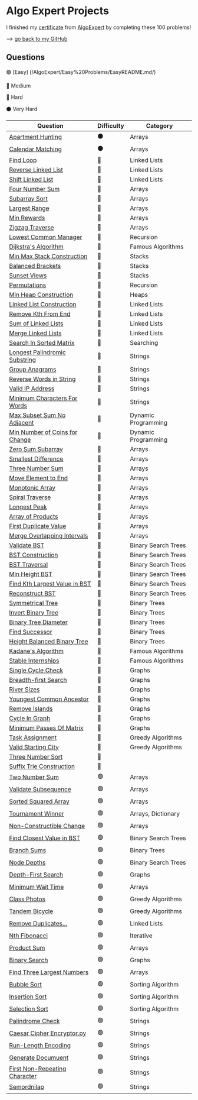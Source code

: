 # Algo Expert Projects

I finished my [certificate](https://certificate.algoexpert.io/AE-6df5b1a9c9)  from [AlgoExpert](https://www.algoexpert.io) by completing these 100 problems!

--> [go back to my GitHub](https://github.com/JDNafz)

## Questions


🟢 [Easy] (/AlgoExpert/Easy%20Problems/EasyREADME.md/)

🔵 Medium

🔴 Hard

⚫ Very Hard

| Question                                                                                          | Difficulty | Category             |
| ------------------------------------------------------------------------------------------------- | ---------- | ----------------------  |
| [Apartment Hunting](/AlgoExpert/Very%20Hard/Apartment%20Hunting.ipynb)                                              | ⚫         | Arrays                  |
| [Calendar Matching](/AlgoExpert/Very%20Hard/Calendar%20Matching.py)                                                 | ⚫         | Arrays                  |
| [Find Loop](/AlgoExpert/Hard%20Problems/Find%20Loop.py)                                                             | 🔴         | Linked Lists            |
| [Reverse Linked List](/AlgoExpert/Hard%20Problems/Reverse%20Linked%20List.py)                                       | 🔴         | Linked Lists            |
| [Shift Linked List](/AlgoExpert/Hard%20Problems/Shift%20Linked%20List.py)                                           | 🔴         | Linked Lists            |
| [Four Number Sum](/AlgoExpert/Hard%20Problems/Four%20Number%20Sum.py)                                               | 🔴         | Arrays                  |
| [Subarray Sort](/AlgoExpert/Hard%20Problems/Subarray%20Sort.py)                                                     | 🔴         | Arrays                  |
| [Largest Range](/AlgoExpert/Hard%20Problems/Largest%20Range.py)                                                     | 🔴         | Arrays                  |
| [Min Rewards](/AlgoExpert/Hard%20Problems/Min%20Rewards.py)                                                         | 🔴         | Arrays                  |
| [Zigzag Traverse](/AlgoExpert/Hard%20Problems/Zigzag%20Traverse.py)                                                 | 🔴         | Arrays                  |
| [Lowest Common Manager](/AlgoExpert/Hard%20Problems/Lowest%20Common%20Manager.py)                                   | 🔴         | Recursion               |
| [Dijkstra's Algorithm](/AlgoExpert/Hard%20Problems/Dijkstra's%20Algorithm.py)                                       | 🔴         | Famous Algorithms       |
| [Min Max Stack Construction](/AlgoExpert/Min%20Max%20Stack%20Construction.py)                                       | 🔵         | Stacks                  |
| [Balanced Brackets](/AlgoExpert/Medium%20Problems/Balanced%20Brackets.py)                                           | 🔵         | Stacks                  |
| [Sunset Views](/AlgoExpert/Medium%20Problems/Sunset%20Views.py)                                                     | 🔵         | Stacks                  |
| [Permutations](/AlgoExpert/Medium%20Problems/Permutations.py)                                                       | 🔵         | Recursion               |
| [Min Heap Construction](/AlgoExpert/Medium%20Problems/Min%20Heap%20Construction.py)                                 | 🔵         | Heaps                   |
| [Linked List Construction](/AlgoExpert/Medium%20Problems/Linked%20List%20Construction.py)                           | 🔵         | Linked Lists            |
| [Remove Kth From End](/AlgoExpert/Medium%20Problems/Remove%20Kth%20Node%20From%20End.py)                            | 🔵         | Linked Lists            |
| [Sum of Linked Lists](/AlgoExpert/Medium%20Problems/Sum%20of%20Linked%20Lists.py)                                   | 🔵         | Linked Lists            |
| [Merge Linked Lists](/AlgoExpert/Medium%20Problems/Merge%20Linked%20Lists.py)                                       | 🔵         | Linked Lists            |
| [Search In Sorted Matrix](/AlgoExpert/Medium%20Problems/Search%20In%20Sorted%20Matrix.py)                           | 🔵         | Searching               |
| [Longest Palindromic Substring](/AlgoExpert/Medium%20Problems/Longest%20Palindromic%20Substring.py)                 | 🔵         | Strings                 |
| [Group Anagrams](/AlgoExpert/Medium%20Problems/Group%20Anagrams.py)                                                 | 🔵         | Strings                 |
| [Reverse Words in String](/AlgoExpert/Medium%20Problems/Reverse%20Words%20in%20String.py)                           | 🔵         | Strings                 |
| [Valid IP Address](/AlgoExpert/Medium%20Problems/Valid%20IP%20Address.py)                                           | 🔵         | Strings                 |
| [Minimum Characters For Words](/AlgoExpert/Medium%20Problems/Minimum%20Characters%20For%20Words.py)                 | 🔵         | Strings                 |
| [Max Subset Sum No Adjacent](/AlgoExpert/Medium%20Problems/Max%20Subset%20Sum%20No%20Adjacent.py)                   | 🔵         | Dynamic Programming     |
| [Min Number of Coins for Change](/AlgoExpert/Medium%20Problems/Min%20Number%20of%20Coins%20for%20Change.py)         | 🔵         | Dynamic Programming     |
| [Zero Sum Subarray](/AlgoExpert/Medium%20Problems/Zero%20Sum%20Subarray.py)                                         | 🔵         | Arrays                  |
| [Smallest Difference](/AlgoExpert/Medium%20Problems/Smallest%20Difference.py)                                       | 🔵         | Arrays                  |
| [Three Number Sum](/AlgoExpert/Medium%20Problems/Three%20Number%20Sum.py)                                           | 🔵         | Arrays                  |
| [Move Element to End](/AlgoExpert/Medium%20Problems/Move%20Element%20To%20End.py)                                   | 🔵         | Arrays                  |
| [Monotonic Array](/AlgoExpert/Medium%20Problems/Monotonic%20Array.py)                                               | 🔵         | Arrays                  |
| [Spiral Traverse](/AlgoExpert/Medium%20Problems/Spiral%20Traverse.py)                                               | 🔵         | Arrays                  |
| [Longest Peak](/AlgoExpert/Medium%20Problems/Longest%20Peak.py)                                                     | 🔵         | Arrays                  |
| [Array of Products](/AlgoExpert/Medium%20Problems/Array%20Of%20Products.py )                                        | 🔵         | Arrays                  |
| [First Duplicate Value](/AlgoExpert/Medium%20Problems/First%20Duplicate%20Value.py)                                 | 🔵         | Arrays                  |
| [Merge Overlapping Intervals](/AlgoExpert/Medium%20Problems/Merge%20Overlapping%20Intervals.py)                     | 🔵         | Arrays                  |
| [Validate BST](/AlgoExpert/Medium%20Problems/Validate%20BST.py)                                                     | 🔵         | Binary Search Trees     |
| [BST Construction](/AlgoExpert/Medium%20Problems/BST%20Construction.py)                                             | 🔵         | Binary Search Trees     |
| [BST Traversal](/AlgoExpert/Medium%20Problems/BST%20Traversal.py)                                                   | 🔵         | Binary Search Trees     |
| [Min Height BST](/AlgoExpert/Medium%20Problems/Min%20Height%20BST.py)                                               | 🔵         | Binary Search Trees     |
| [Find Kth Largest Value in BST](/AlgoExpert/Medium%20Problems/Find%20Kth%20Largest%20Value%20in%20BST.py)           | 🔵         | Binary Search Trees     |
| [Reconstruct BST](/AlgoExpert/Medium%20Problems/Reconstruct%20BST.py)                                               | 🔵         | Binary Search Trees     |
| [Symmetrical Tree](/AlgoExpert/Medium%20Problems/Symmetrical%20Tree.py)                                             | 🔵         | Binary Trees            |
| [Invert Binary Tree](/AlgoExpert/Medium%20Problems/Invert%20Binary%20Tree.py)                                       | 🔵         | Binary Trees            |
| [Binary Tree Diameter](/AlgoExpert/Medium%20Problems/Binary%20Tree%20Diameter.py)                                   | 🔵         | Binary Trees            |
| [Find Successor](/AlgoExpert/Medium%20Problems/Find%20Successor.py)                                                 | 🔵         | Binary Trees            |
| [Height Balanced Binary Tree](/AlgoExpert/Medium%20Problems/Height%20Balanced%20Binary%20Tree.py)                   | 🔵         | Binary Trees            |
| [Kadane's Algorithm](/AlgoExpert/Medium%20Problems/Kadane's%20Algorithm.py)                                         | 🔵         | Famous Algorithms       |
| [Stable Internships](/AlgoExpert/Medium%20Problems/Stable%20Internships.py)                                         | 🔵         | Famous Algorithms       |
| [Single Cycle Check](/AlgoExpert/Medium%20Problems/Single%20Cycle%20Check.py)                                       | 🔵         | Graphs                  |
| [Breadth-first Search](/AlgoExpert/Medium%20Problems/Breadth-first%20Search.py)                                     | 🔵         | Graphs                  |
| [River Sizes](/AlgoExpert/Medium%20Problems/River%20Sizes.py)                                                       | 🔵         | Graphs                  |
| [Youngest Common Ancestor](/AlgoExpert/Medium%20Problems/Youngest%20Common%20Ancestor.py)                           | 🔵         | Graphs                  |
| [Remove Islands](/AlgoExpert/Medium%20Problems/Remove%20Islands.py)                                                 | 🔵         | Graphs                  |
| [Cycle In Graph](/AlgoExpert/Medium%20Problems/Cycle%20In%20Graph.py)                                               | 🔵         | Graphs                  |
| [Minimum Passes Of Matrix](/AlgoExpert/Medium%20Problems/Minimum%20Passes%20Of%20Matrix.py)                         | 🔵         | Graphs                  |
| [Task Assignment](/AlgoExpert/Medium%20Problems/Task%20Assignment.py)                                               | 🔵         | Greedy Algorithms       |
| [Valid Starting City](/AlgoExpert/Medium%20Problems/Valid%20Starting%20City.py)                                     | 🔵         | Greedy Algorithms       |
| [Three Number Sort](/AlgoExpert/Medium%20Problems/Three%20Number%20Sort.py)                                         | 🔵         |                         |
| [Suffix Trie Construction](/AlgoExpert/Medium%20Problems/Suffix%20Trie%20Construction.py)                           | 🔵         |                         |
| [Two Number Sum](/AlgoExpert/Easy%20Problems/Two%20Number%20Sum.py)                                                 | 🟢         | Arrays                  |
| [Validate Subsequence](/AlgoExpert/Easy%20Problems/Validate%20Subsequence.py)                                       | 🟢         | Arrays                  |
| [Sorted Squared Array](/AlgoExpert/Easy%20Problems/Sorted%20Squared%20Array.py)                                     | 🟢         | Arrays                  |
| [Tournament Winner](/AlgoExpert/Easy%20Problems/Tournament%20Winner.py)                                             | 🟢         | Arrays, Dictionary      |
| [Non-Constructible Change](/AlgoExpert/Easy%20Problems/Non-Constructible%20Change.py)                               | 🟢         | Arrays                  |
| [Find Closest Value in BST](/AlgoExpert/Easy%20Problems/Find%20Closest%20Value%20in%20BST.py)                       | 🟢         | Binary Search Trees     |
| [Branch Sums](/AlgoExpert/Easy%20Problems/Branch%20Sums.py)                                                         | 🟢         | Binary Trees            |
| [Node Depths](/AlgoExpert/Easy%20Problems/Node%20Depths.py)                                                         | 🟢         | Binary Search Trees     |  
| [Depth-First Search](/AlgoExpert/Easy%20Problems/Depth-First%20Search.py)                                           | 🟢         | Graphs                  |  
| [Minimum Wait Time](/AlgoExpert/Easy%20Problems/Minimum%20Wait%20Time.py)                                           | 🟢         | Arrays                  |
| [Class Photos](/AlgoExpert/Easy%20Problems/Class%20Photos.py)                                                       | 🟢         | Greedy Algorithms       |
| [Tandem Bicycle](/AlgoExpert/Easy%20Problems/Tandem%20Bicycle.py)                                                   | 🟢         | Greedy Algorithms       |
| [Remove Duplicates...](/AlgoExpert/Easy%20Problems/Remove%20Duplicates.py)                                          | 🟢         | Linked Lists            |
| [Nth Fibonacci](/AlgoExpert/Easy%20Problems/Nth%20Fibonacci.py)                                                     | 🟢         | Iterative               |
| [Product Sum](/AlgoExpert/Easy%20Problems/Product%20Sum.py)                                                         | 🟢         | Arrays                  |
| [Binary Search](/AlgoExpert/Easy%20Problems/Binary%20Search.py)                                                     | 🟢         | Graphs                  |
| [Find Three Largest Numbers](/AlgoExpert/Easy%20Problems/Find%20Three%20Largest%20Numbers.py)                       | 🟢         | Arrays                  |
| [Bubble Sort](/AlgoExpert/Easy%20Problems/Bubble%20Sort.py)                                                         | 🟢         | Sorting Algorithm        |
| [Insertion Sort](/AlgoExpert/Easy%20Problems/Insertion%20Sort.py)                                                   | 🟢         | Sorting Algorithm        |
| [Selection Sort](/AlgoExpert/Easy%20Problems/Selection%20Sort.py)                                                   | 🟢         | Sorting Algorithm        |
| [Palindrome Check](/AlgoExpert/Easy%20Problems/Palindrome%20Check.py)                                               | 🟢         | Strings                 |
| [Caesar Cipher Encryptor.py](/AlgoExpert/Easy%20Problems/Caesar%20Cipher%20Encryptor.py)                            | 🟢         | Strings                 |
| [Run-Length Encoding](/AlgoExpert/Easy%20Problems/Run-Length%20Encoding.py)                                         | 🟢         | Strings                 |
| [Generate Documuent](/AlgoExpertEasy%20Problems//Generate%20Document.py)                                            | 🟢         | Strings                 |
| [First Non-Repeating Character](/AlgoExpert/Easy%20Problems/First%20Non-Repeating%20Character.py)                   | 🟢         | Strings                 |
| [Semordnilap](/AlgoExpert/Easy%20Problems/Semordnilap.py)                                                           | 🟢         | Strings                 |